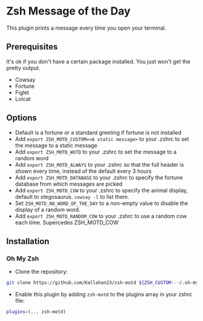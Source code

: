# Zsh Message of the Day

This plugin prints a message every time you open your terminal.

## Prerequisites

It's ok if you don't have a certain package installed. You just won't get the pretty output.

- Cowsay
- Fortune
- Figlet
- Lolcat

## Options

- Default is a fortune or a standard greeting if fortune is not installed
- Add `export ZSH_MOTD_CUSTOM=<A static message>` to your .zshrc to set the message to a static message
- Add `export ZSH_MOTD_WOTD` to your .zshrc to set the message to a random word
- Add `export ZSH_MOTD_ALWAYS` to your .zshrc so that the full header is shown every time, instead of the default every 3 hours
- Add `export ZSH_MOTD_DATABASE` to your .zshrc to specify the fortune database from which messages are picked
- Add `export ZSH_MOTD_COW` to your .zshrc to specify the animal display, default to stegosaurus. `cowsay -l` to list them.
- Set `ZSH_MOTD_NO_WORD_OF_THE_DAY` to a non-empty value to disable the display of a random word.
- Add `export ZSH_MOTD_RANDOM_COW` to your .zshrc to use a random cow each time. Supercedes ZSH_MOTD_COW

## Installation

### Oh My Zsh

- Clone the repository:

```zsh
git clone https://github.com/Kallahan23/zsh-motd ${ZSH_CUSTOM:-~/.oh-my-zsh/custom}/plugins/zsh-motd
```

- Enable this plugin by adding `zsh-motd` to the plugins array in your zshrc file:

```zsh
plugins=(... zsh-motd)
```
